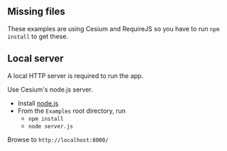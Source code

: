 Missing files
------------

These examples are using Cesium and RequireJS so you have to run `npm install` to get these.



Local server
------------

A local HTTP server is required to run the app.

Use Cesium's node.js server.

* Install [node.js](http://nodejs.org/)
* From the `Examples` root directory, run
   * `npm install`
   * `node server.js`

Browse to `http://localhost:8000/`
